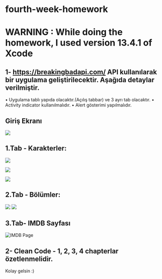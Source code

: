 # fourth-week-homework

# WARNING : While doing the homework, I used version 13.4.1 of Xcode 

1- https://breakingbadapi.com/  API kullanılarak bir uygulama geliştirilecektir. Aşağıda detaylar verilmiştir.
--

• Uygulama tablı yapıda olacaktır.(Açılış tabbar) ve 3 ayrı tab olacaktır.
• Activity indicator kullanılmalıdır.
• Alert gösterimi yapılmalıdır.

## Giriş Ekranı

![](Images/firstPage.png)
## 1.Tab - Karakterler:

![](Images/chars.png)

![](Images/charDetails.png)

![](Images/charQuotes.png)

## 2.Tab - Bölümler:
![](Images/episodes.png)
![](Images/episodesDetail.png)

## 3.Tab- IMDB Sayfası
![IMDB Page](Images/imdb.png)

2- Clean Code - 1, 2, 3, 4 chapterlar özetlenmelidir.
--

Kolay gelsin :)
